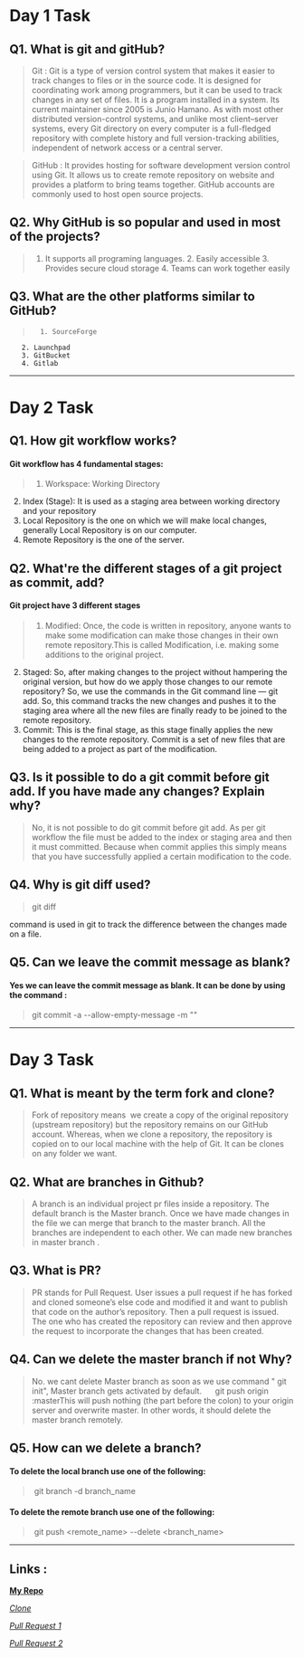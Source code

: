 # **Day 1 Task**


##											  Q1. What is git and gitHub?

>Git :	Git is a type of version control system that makes it easier to track changes to files or in the source code.
	It is designed for coordinating work among programmers, but it can be used to track changes in any set of files.
	It is a program installed in a system.
	Its current maintainer since 2005 is Junio Hamano.
	As with most other distributed version-control systems, and unlike most client–server systems, every Git directory on every computer is a
	full-fledged repository with complete history and full version-tracking abilities, independent of network access or a central server.

>GitHub : It provides hosting for software development version control using Git.
	It allows us to create remote repository on website and provides a platform to bring teams together.
	GitHub accounts are commonly used to host open source projects.

##									   Q2. Why GitHub is so popular and used in most of the projects?
>	 1. It supports all programing languages.
	2. Easily accessible
	3. Provides secure cloud storage
	4. Teams can work together easily

##									       Q3. What are the other platforms similar to GitHub?
>		1. SourceForge
       2. Launchpad
	   3. GitBucket
	   4. Gitlab

______________________

#												   **Day 2 Task**


##											  Q1. How git workflow works?

#### Git workflow has 4 fundamental stages:
>1.   Workspace: Working Directory
2.  Index (Stage): It is used as a staging area between working directory and your repository
3. Local Repository is the one on which we will make local changes, generally Local Repository is on our computer.
4.  Remote Repository is the one of the server.

##									Q2. What're the different stages of a git project as commit, add?
#### Git project have 3 different stages
>1.   Modified: Once, the code is written in repository, anyone wants to make some modification can make those changes in their own remote repository.This is called Modification, i.e. making some additions to the original project.
2.  Staged: So, after making changes to the project without hampering the original version, but how do we apply those changes to our remote repository?
So, we use the commands in the Git command line — git add. So, this command tracks the new changes and pushes it to the staging area
where all the new files are finally ready to be joined to the remote repository.
3. Commit: This is the final stage, as this stage finally applies the new changes to the remote repository.
Commit is a set of new files that are being added to a project as part of the modification.

##								    Q3. Is it possible to do a git commit before git add. If you have made any changes? Explain why?

>	No, it is not possible to do git commit before git add. As per git workflow the file must be added to the index or staging area and then it must committed.
Because when commit applies this simply means that you have successfully applied a certain modification to the code.

##											Q4. Why is git diff used?

> git		diff

command is used in git to track the difference between the changes made on a file.

##									     Q5. Can we leave the commit message as blank?

#### Yes we can leave the commit message as blank. It can be done by using the command :
>git commit -a --allow-empty-message -m ""

_____________________

#		**Day 3 Task**

## Q1. What is meant by the term fork and clone?
>	Fork of repository means  we create a copy of the original repository (upstream repository) but the repository remains on our GitHub account. Whereas, when we clone a repository, the repository is copied on to our local machine with the help of Git. It can be clones on any folder we want.
##	Q2. What are branches in Github?
>	A branch is an individual project pr files inside a repository. The default branch is the Master branch. Once we have made changes in the file we can merge that branch to the master branch. All the branches are independent to each other. We can made new branches in master branch .
##	Q3. What is PR?
>	PR stands for Pull Request. User issues a pull request if he has forked and cloned someone’s else code and modified it and want to publish that code on the author’s repository. Then a pull request is issued.  The one who has created the repository can review and then approve the request to incorporate the changes that has been created.
##	Q4. Can we delete the master branch if not Why?
>	No. we cant delete Master branch as soon as we use command " git init", Master branch gets activated by default.      git push origin :masterThis will push nothing (the part before the colon) to your origin server and overwrite master. In other words, it should delete the master branch remotely.


##	Q5. How can we delete a branch? 
#### To delete the local branch use one of the following:
>	 git branch -d branch_name

#### To delete the remote branch use one of the following:
>	 git push <remote_name> --delete <branch_name>

______________
## Links :

[**My Repo**](https://github.com/prathamesh613/)

[*Clone*](https://github.com/prathamesh613/gitseries)

[*Pull Request 1*](https://github.com/deepak2431/gitseries/pull/47)

[*Pull Request 2*](https://github.com/deepak2431/gitseries/pull/48)

